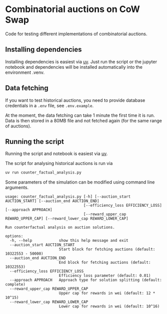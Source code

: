 # Combinatorial auctions on CoW Swap

Code for testing different implementations of combinatorial auctions.

## Installing dependencies

Installing dependencies is easiest via [uv](https://docs.astral.sh/uv/). Just run the script or the jupyter notebook and dependencies will be installed automatically into the environment .venv.

## Data fetching

If you want to test historical auctions, you need to provide database credentials in a `.env` file, see `.env.example`.

At the moment, the data fetching can take 1 minute the first time it is run. Data is then stored in a 80MB file and not fetched again (for the same range of auctions).

## Running the script


Running the script and notebook is easiest via [uv](https://docs.astral.sh/uv/).

The script for analysing historical auctions is run via
```sh
uv run counter_factual_analysis.py
```

Some parameters of the simulation can be modified using command line arguments.
```
usage: counter_factual_analysis.py [-h] [--auction_start AUCTION_START] [--auction_end AUCTION_END]
                                   [--efficiency_loss EFFICIENCY_LOSS] [--approach APPROACH]
                                   [--reward_upper_cap REWARD_UPPER_CAP] [--reward_lower_cap REWARD_LOWER_CAP]

Run counterfactual analysis on auction solutions.

options:
  -h, --help            show this help message and exit
  --auction_start AUCTION_START
                        Start block for fetching auctions (default: 10322553 - 50000)
  --auction_end AUCTION_END
                        End block for fetching auctions (default: 10322553)
  --efficiency_loss EFFICIENCY_LOSS
                        Efficiency loss parameter (default: 0.01)
  --approach APPROACH   Approach type for solution splitting (default: complete)
  --reward_upper_cap REWARD_UPPER_CAP
                        Upper cap for rewards in wei (default: 12 * 10^15)
  --reward_lower_cap REWARD_LOWER_CAP
                        Lower cap for rewards in wei (default: 10^16)
```

